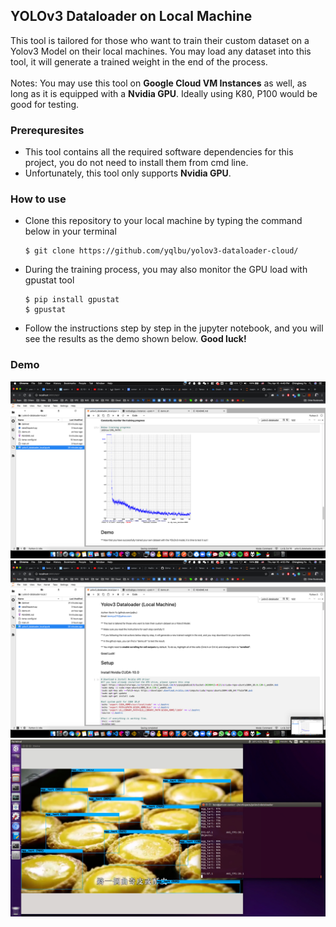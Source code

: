 ## YOLOv3 Dataloader on Local Machine
 
This tool is tailored for those who want to train their custom dataset on a Yolov3 Model on their local machines. You may load any dataset into this tool, it will generate a trained weight in the end of the process.  \
 \
Notes: You may use this tool on **Google Cloud VM Instances** as well, as long as it is equipped with a **Nvidia GPU**. Ideally using K80, P100 would be good for testing.

### Prerequresites

- This tool contains all the required software dependencies for this project, you do not need to install them from cmd line.
- Unfortunately, this tool only supports **Nvidia GPU**.

### How to use

- Clone this repository to your local machine by typing the command below in your terminal
    ```
    $ git clone https://github.com/yqlbu/yolov3-dataloader-cloud/
    ```
- During the training process, you may also monitor the GPU load with gpustat tool
    ```
    $ pip install gpustat
    $ gpustat
    ```
- Follow the instructions step by step in the jupyter notebook, and you will see the results as the demo shown below. **Good luck!**
  
### Demo

![](demo-screenshots/demo001.png)
![](demo-screenshots/demo002.png)
![](demo-screenshots/demo003.png)
